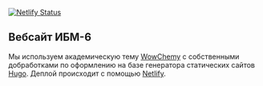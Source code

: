 [![Netlify Status](https://api.netlify.com/api/v1/badges/35769bc4-e367-4683-bcd5-921af34697ce/deploy-status)](https://app.netlify.com/sites/ebm6-bmstu/deploys)

## Вебсайт ИБМ-6

Мы используем академическую тему [WowСhemy](https://wowchemy.com/) с собственными добработками по оформлению на базе генератора статических сайтов [Hugo](https://gohugo.io/). Деплой происходит с помощью [Netlify](https://www.netlify.com/).